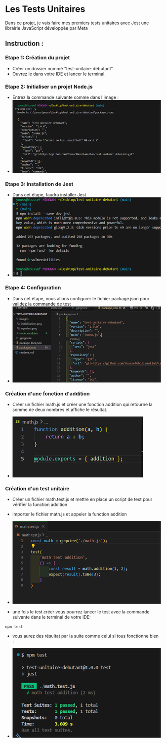# Les Tests Unitaires 

Dans ce projet, je vais faire mes premiers tests unitaires avec Jest une librairie JavaScript développée par Meta


## Instruction :

### Etape 1: Création du projet

- Créer un dossier nommé "test-unitaire-debutant"
- Ouvrez le dans votre IDE et lancer le terminal.

### Etape 2: Initialiser un projet Node.js

- Entrez la commande suivante comme dans l'image :
- ![npm init](images/initialisation.png)

### Etape 3: Installation de Jest

- Dans cet étape, faudra installer Jest
- ![Jest](images/npmJest.png)


### Etape 4: Configuration

- Dans cet étape, nous allons configurer le fichier package.json pour validez la commande de test
- ![configuration](images/configuration.png)


### Création d'une fonction d'addition

- Créer un fichier math.js et créer une fonction addition qui retourne la somme de deux nombres et affiche le résultat.

- ![fonction addition](images/function.png)


### Création d'un test unitaire

- Créer un fichier math.test.js et mettre en place un script de test pour vérifier la function addition 

- importer le fichier math.js et appeler la function addition

- ![script](images/testMath.png)

- une fois le test créer vous pourrez lancer le test avec la commande suivante dans le terminal de votre IDE:

```
npm test
```

- vous aurez des résultat par la suite comme celui si tous fonctionne bien :

- ![testunitaire](images/testunitaire.png)

